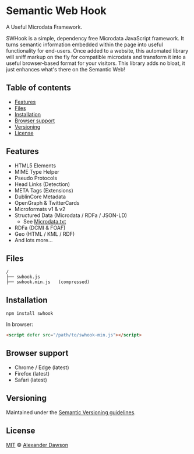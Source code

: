 # Semantic Web Hook

A Useful Microdata Framework.

SWHook is a simple, dependency free Microdata JavaScript framework. It turns semantic information embedded within the page into useful functionality for end-users. Once added to a website, this automated library will sniff markup on the fly for compatible microdata and transform it into a useful browser-based format for your visitors. This library adds no bloat, it just enhances what's there on the Semantic Web!

## Table of contents

- [Features](#features)
- [Files](#files)
- [Installation](#installation)
- [Browser support](#browser-support)
- [Versioning](#versioning)
- [License](#license)

## Features

* HTML5 Elements
* MIME Type Helper
* Pseudo Protocols
* Head Links (Detection)
* META Tags (Extensions)
* DublinCore Metadata
* OpenGraph & TwitterCards
* Microformats v1 & v2
* Structured Data (Microdata / RDFa / JSON-LD)
	* See [Microdata.txt](Microdata.txt)
* RDFa (DCMI & FOAF)
* Geo (HTML / KML / RDF)
* And lots more...

## Files

```text
/
├── swhook.js
├── swhook.min.js   (compressed)
```

## Installation

```shell
npm install swhook
```

In browser:

```html
<script defer src="/path/to/swhook-min.js"></script>
```

## Browser support

- Chrome / Edge (latest)
- Firefox (latest)
- Safari (latest)

## Versioning

Maintained under the [Semantic Versioning guidelines](https://semver.org/).

## License

[MIT](https://opensource.org/licenses/MIT) © [Alexander Dawson](https://alexanderdawson.com/)
